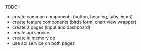TODO:

- create common components (button, heading, tabs, input)
- create feature components (birds form, chart view wrapper)
- create 2 pages (input and dashboard)
- create api service
- create in memory db
- use api service on both pages
